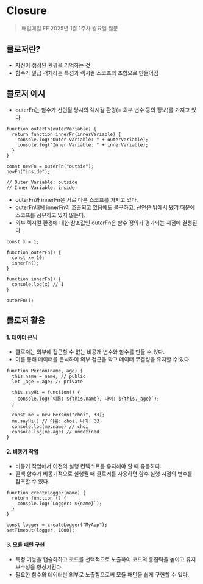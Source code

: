 # Closure

> 매일메일 FE 2025년 1월 1주차 월요일 질문

## 클로저란?

- 자신이 생성된 환경을 기억하는 것
- 함수가 일급 객체라는 특성과 렉시컬 스코프의 조합으로 만들어짐

## 클로저 예시

- outerFn는 함수가 선언될 당시의 렉시컬 환경(= 외부 변수 등의 정보)를 가지고 있다.

```
function outerFn(outerVariable) {
  return function innerFn(innerVariable) {
    console.log("Outer Variable: " + outerVariable);
    console.log("Inner Variable: " + innerVariable);
  }
}

const newFn = outerFn("outsie");
newFn("inside");

// Outer Variable: outside
// Inner Variable: inside
```

- outerFn과 innerFn은 서로 다른 스코프를 가지고 있다.
- outerFn내에 innerFn이 호출되고 있음에도 불구하고, 선언은 밖에서 됐기 때문에 스코프를 공유하고 있지 않는다.
- 외부 렉시컬 환경에 대한 참조값인 outerFn은 함수 정의가 평가되는 시점에 결정된다.

```
const x = 1;

function outerFn() {
  const x= 10;
  innerFn();
}

function innerFn() {
  console.log(x) // 1
}

outerFn();
```

## 클로저 활용

#### 1. 데이터 은닉

- 클로저는 외부에 접근할 수 없는 비공개 변수와 함수를 만들 수 있다.
- 이를 통해 데이터를 은닉하여 외부 접근을 막고 데이터 무결성을 유지할 수 있다.

```
function Person(name, age) {
  this.name = name; // public
  let _age = age; // private

  this.sayHi = function() {
    console.log(`이름: ${this.name}, 나이: ${this._age}`);
  }

  const me = new Person("choi", 33);
  me.sayHi() // 이름: choi, 나이: 33
  console.log(me.name) // choi
  console.log(me.age) // undefined
}
```

#### 2. 비동기 작업

- 비동기 작업에서 이전의 실행 컨텍스트를 유지해야 할 때 유용하다.
- 콜백 함수가 비동기적으로 실행될 때 클로저를 사용하면 함수 실행 시점의 변수를 참조할 수 있다.

```
function createLogger(name) {
  return function () {
    console.log(`Logger: ${name}`);
  }
}

const logger = createLogger("MyApp");
setTimeout(logger, 1000);
```

#### 3. 모듈 패턴 구현

- 특정 기능을 캡슐화하고 코드를 선택적으로 노출하여 코드의 응집력을 높이고 유지보수성을 향상시킨다.
- 필요한 함수와 데이터만 외부로 노출함으로써 모듈 패턴을 쉽게 구현할 수 있다.
